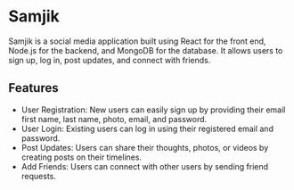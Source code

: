 <h1>Samjik</h1>
<p></p>Samjik is a social media application built using React for the front end, Node.js for the backend, and MongoDB for the database. It allows users to sign up, log in, post updates, and connect with friends.</p>

<h2>Features</h2>
<ul>
  

<li>User Registration: New users can easily sign up by providing their email first name, last name, photo, email, and password.</li>

<li>User Login: Existing users can log in using their registered email and password.</li>

<li>Post Updates: Users can share their thoughts, photos, or videos by creating posts on their timelines.</li>

<li>Add Friends: Users can connect with other users by sending friend requests.</li>
</ul>
